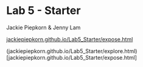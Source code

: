 # Lab 5 - Starter
Jackie Piepkorn & Jenny Lam

[jackiepiepkorn.github.io/Lab5_Starter/expose.html](jackiepiepkorn.github.io/Lab5_Starter/expose.html)

(jackiepiepkorn.github.io/Lab5_Starter/explore.html)[jackiepiepkorn.github.io/Lab5_Starter/expose.html]
